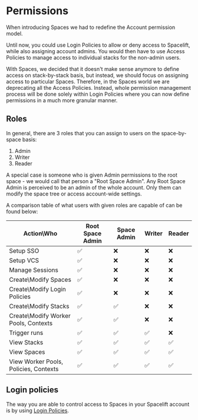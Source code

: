 # Permissions

When introducing Spaces we had to redefine the Account permission model.

Until now, you could use Login Policies to allow or deny access to Spacelift, while also assigning account admins.
You would then have to use Access Policies to manage access to individual stacks for the non-admin users.

With Spaces, we decided that it doesn't make sense anymore to define access on stack-by-stack basis, but instead, we should focus on assigning access to particular Spaces.
Therefore, in the Spaces world we are deprecating all the Access Policies.
Instead, whole permission management process will be done solely within Login Policies where you can now define permissions in a much more granular manner.

## Roles

In general, there are 3 roles that you can assign to users on the space-by-space basis:
1. Admin
1. Writer
1. Reader

A special case is someone who is given Admin permissions to the root space - we would call that person a "Root Space Admin".
Any Root Space Admin is perceived to be an admin of the whole account. Only them can modify the space tree or access account-wide settings.

A comparison table of what users with given roles are capable of can be found below:

| Action\Who                            | Root Space Admin   | Space Admin        | Writer             | Reader             |
|---------------------------------------|--------------------|--------------------|--------------------|--------------------|
| Setup SSO                             | :white_check_mark: | :x:                | :x:                | :x:                |
| Setup VCS                             | :white_check_mark: | :x:                | :x:                | :x:                |
| Manage Sessions                       | :white_check_mark: | :x:                | :x:                | :x:                |
| Create\Modify Spaces                  | :white_check_mark: | :x:                | :x:                | :x:                |
| Create\Modify Login Policies          | :white_check_mark: | :x:                | :x:                | :x:                |
| Create\Modify Stacks                  | :white_check_mark: | :white_check_mark: | :x:                | :x:                |
| Create\Modify Worker Pools, Contexts  | :white_check_mark: | :white_check_mark: | :x:                | :x:                |
| Trigger runs                          | :white_check_mark: | :white_check_mark: | :white_check_mark: | :x:                |
| View Stacks                           | :white_check_mark: | :white_check_mark: | :white_check_mark: | :white_check_mark: |
| View Spaces                           | :white_check_mark: | :white_check_mark: | :white_check_mark: | :white_check_mark: |
| View Worker Pools, Policies, Contexts | :white_check_mark: | :white_check_mark: | :white_check_mark: | :white_check_mark: |



## Login policies

The way you are able to control access to Spaces in your Spacelift account is by using [Login Policies](TODO://URL).



